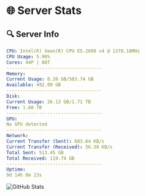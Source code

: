 # 🌐 Server Stats
## 🔍 Server Info
```yaml
CPU: Intel(R) Xeon(R) CPU E5-2699 v4 @ 1378.18MHz
CPU Usage: 5.90%
Cores: 44P | 88T
-----------------------------------
Memory:
Current Usage: 8.20 GB/503.74 GB
Available: 492.09 GB
-----------------------------------
Disk:
Current Usage: 26.13 GB/1.71 TB
Free: 1.60 TB
-----------------------------------
GPU:
No GPU detected
-----------------------------------
Network:
Current Transfer (Sent): 683.64 KB/s
Current Transfer (Received): 56.38 KB/s
Total Sent: 513.45 GB
Total Received: 119.74 GB
-----------------------------------
Uptime:
9d 14h 0m 23s
```
![GitHub Stats](https://img.shields.io/badge/Updated-2025-04-29_07:09:11-blue)